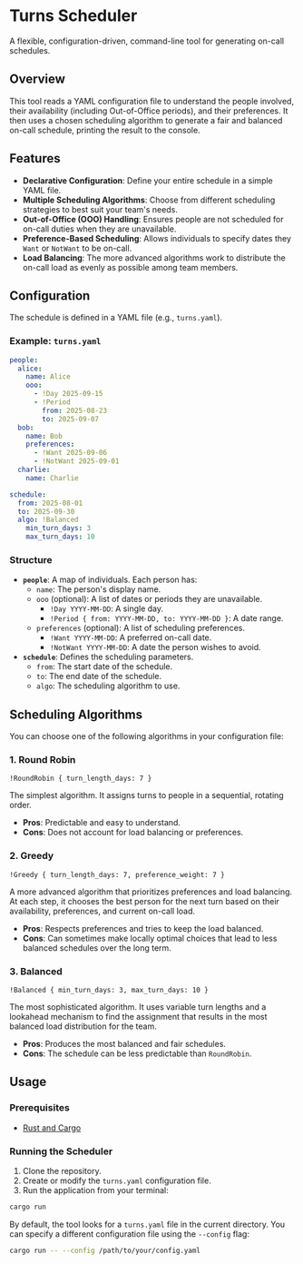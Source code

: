 # Turns Scheduler

A flexible, configuration-driven, command-line tool for generating on-call schedules.

## Overview

This tool reads a YAML configuration file to understand the people involved, their availability (including Out-of-Office periods), and their preferences. It then uses a chosen scheduling algorithm to generate a fair and balanced on-call schedule, printing the result to the console.

## Features

- **Declarative Configuration**: Define your entire schedule in a simple YAML file.
- **Multiple Scheduling Algorithms**: Choose from different scheduling strategies to best suit your team's needs.
- **Out-of-Office (OOO) Handling**: Ensures people are not scheduled for on-call duties when they are unavailable.
- **Preference-Based Scheduling**: Allows individuals to specify dates they `Want` or `NotWant` to be on-call.
- **Load Balancing**: The more advanced algorithms work to distribute the on-call load as evenly as possible among team members.

## Configuration

The schedule is defined in a YAML file (e.g., `turns.yaml`).

### Example: `turns.yaml`

```yaml
people:
  alice:
    name: Alice
    ooo:
      - !Day 2025-09-15
      - !Period
        from: 2025-08-23
        to: 2025-09-07
  bob:
    name: Bob
    preferences:
      - !Want 2025-09-06
      - !NotWant 2025-09-01
  charlie:
    name: Charlie

schedule:
  from: 2025-08-01
  to: 2025-09-30
  algo: !Balanced
    min_turn_days: 3
    max_turn_days: 10
```

### Structure

- **`people`**: A map of individuals. Each person has:
    - `name`: The person's display name.
    - `ooo` (optional): A list of dates or periods they are unavailable.
        - `!Day YYYY-MM-DD`: A single day.
        - `!Period { from: YYYY-MM-DD, to: YYYY-MM-DD }`: A date range.
    - `preferences` (optional): A list of scheduling preferences.
        - `!Want YYYY-MM-DD`: A preferred on-call date.
        - `!NotWant YYYY-MM-DD`: A date the person wishes to avoid.
- **`schedule`**: Defines the scheduling parameters.
    - `from`: The start date of the schedule.
    - `to`: The end date of the schedule.
    - `algo`: The scheduling algorithm to use.

## Scheduling Algorithms

You can choose one of the following algorithms in your configuration file:

### 1. Round Robin

`!RoundRobin { turn_length_days: 7 }`

The simplest algorithm. It assigns turns to people in a sequential, rotating order.

- **Pros**: Predictable and easy to understand.
- **Cons**: Does not account for load balancing or preferences.

### 2. Greedy

`!Greedy { turn_length_days: 7, preference_weight: 7 }`

A more advanced algorithm that prioritizes preferences and load balancing. At each step, it chooses the best person for the next turn based on their availability, preferences, and current on-call load.

- **Pros**: Respects preferences and tries to keep the load balanced.
- **Cons**: Can sometimes make locally optimal choices that lead to less balanced schedules over the long term.

### 3. Balanced

`!Balanced { min_turn_days: 3, max_turn_days: 10 }`

The most sophisticated algorithm. It uses variable turn lengths and a lookahead mechanism to find the assignment that results in the most balanced load distribution for the team.

- **Pros**: Produces the most balanced and fair schedules.
- **Cons**: The schedule can be less predictable than `RoundRobin`.

## Usage

### Prerequisites

- [Rust and Cargo](https://www.rust-lang.org/tools/install)

### Running the Scheduler

1.  Clone the repository.
2.  Create or modify the `turns.yaml` configuration file.
3.  Run the application from your terminal:

```bash
cargo run
```

By default, the tool looks for a `turns.yaml` file in the current directory. You can specify a different configuration file using the `--config` flag:

```bash
cargo run -- --config /path/to/your/config.yaml
```
